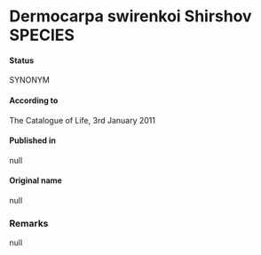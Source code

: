 Dermocarpa swirenkoi Shirshov SPECIES
=======

#### Status
SYNONYM

#### According to
The Catalogue of Life, 3rd January 2011

#### Published in
null

#### Original name
null

### Remarks
null
